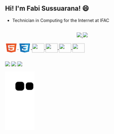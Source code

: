 ## Hi! I'm Fabi Sussuarana! 😄

- Technician in Computing for the Internet at IFAC

<br>
<div align="center">
  <a href="https://github.com/fabisussuarana">
  <img height="180em" src="https://github-readme-stats.vercel.app/api?username=fabisussuarana&show_icons=true&theme=midnight-purple&include_all_commits=true&count_private=true"/>
  <img height="180em" src="https://github-readme-stats.vercel.app/api/top-langs/?username=fabisussuarana&layout=compact&langs_count=8&theme=midnight-purple"/>
</div>

<div style="display: inline_block"><br>
   <img align="center" height="30" width="40" src="https://raw.githubusercontent.com/devicons/devicon/master/icons/html5/html5-original.svg">
   <img align="center" height="30" width="40" src="https://raw.githubusercontent.com/devicons/devicon/master/icons/css3/css3-original.svg">
   <img align="center" height="30" width="40" src="https://cdn.jsdelivr.net/gh/devicons/devicon/icons/php/php-original.svg" />
   <img align="center" height="30" width="40" src="https://cdn.jsdelivr.net/gh/devicons/devicon/icons/mysql/mysql-original.svg" />
   <img align="center" height="30" width="40" src="https://cdn.jsdelivr.net/gh/devicons/devicon/icons/javascript/javascript-original.svg" />
   <img align="center" height="30" width="40" src="https://cdn.jsdelivr.net/gh/devicons/devicon/icons/figma/figma-original.svg" />
</div>

##

<div>
  <a href="https://instagram.com/bianaa_s" target="_blank"><img src="https://img.shields.io/badge/-Instagram-%23E4405F?style=for-the-badge&logo=instagram&logoColor=white" target="_blank"></a>
  <a href="https://discord.gg/wagxzStdcR" target="_blank"><img src="https://img.shields.io/badge/Discord-7289DA?style=for-the-badge&logo=discord&logoColor=white" target="_blank"></a>
  <a href = "mailto:contatorafaballerini@gmail.com"><img src="https://img.shields.io/badge/-Gmail-%23333?style=for-the-badge&logo=gmail&logoColor=white" target="_blank"></a>
  
 ![Snake animation](https://github.com/fabisussuarana/fabisussuarana/blob/output/github-contribution-grid-snake.svg)
</div>
